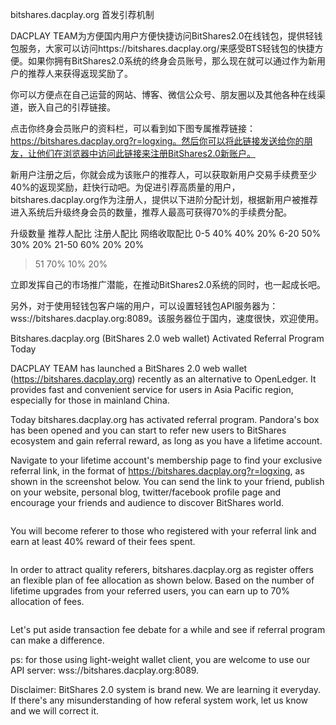 bitshares.dacplay.org 首发引荐机制

DACPLAY TEAM为方便国内用户方便快捷访问BitShares2.0在线钱包，提供轻钱包服务，大家可以访问https://bitshares.dacplay.org/来感受BTS轻钱包的快捷方便。如果你拥有BitShares2.0系统的终身会员账号，那么现在就可以通过作为新用户的推荐人来获得返现奖励了。

你可以方便点在自己运营的网站、博客、微信公众号、朋友圈以及其他各种在线渠道，嵌入自己的引荐链接。

点击你终身会员账户的资料栏，可以看到如下图专属推荐链接：https://bitshares.dacplay.org?r=logxing。然后你可以将此链接发送给你的朋友，让他们在浏览器中访问此链接来注册BitShares2.0新账户。

新用户注册之后，你就会成为该账户的推荐人，可以获取新用户交易手续费至少40%的返现奖励，赶快行动吧。为促进引荐高质量的用户，bitshares.dacplay.org作为注册人，提供以下进阶分配计划，根据新用户被推荐进入系统后升级终身会员的数量，推荐人最高可获得70%的手续费分配。

升级数量	推荐人配比	注册人配比	网络收取配比
0-5			40%				40%				20%
6-20		50%				30%				20%
21-50		60%				20%				20%
>51 		70%				10%				20%

立即发挥自己的市场推广潜能，在推动BitShares2.0系统的同时，也一起成长吧。

另外，对于使用轻钱包客户端的用户，可以设置轻钱包API服务器为：wss://bitshares.dacplay.org:8089。该服务器位于国内，速度很快，欢迎使用。



Bitshares.dacplay.org (BitShares 2.0 web wallet) Activated Referral Program Today

DACPLAY TEAM has launched a BitShares 2.0 web wallet (https://bitshares.dacplay.org) recently as an alternative to OpenLedger.  It provides fast and convenient service for users in Asia Pacific region, especially for those in mainland China.

Today bitshares.dacplay.org has activated referral program.  Pandora's box has been opened and you can start to refer new users to BitShares ecosystem and gain referral reward, as long as you have a lifetime account.

Navigate to your lifetime account's membership page to find your exclusive referral link, in the format of https://bitshares.dacplay.org?r=logxing, as shown in the screenshot below.  You can send the link to your friend, publish on your website, personal blog, twitter/facebook profile page and encourage your friends and audience to discover BitShares world.

<image>

You will become referer to those who registered with your referral link and earn at least 40% reward of their fees spent. 

<image>

In order to attract quality referers, bitshares.dacplay.org as register offers an flexible plan of fee allocation as shown below.  Based on the number of lifetime upgrades from your referred users, you can earn up to 70% allocation of fees.

<image>

Let's put aside transaction fee debate for a while and see if referral program can make a difference.

ps: for those using light-weight wallet client, you are welcome to use our API server: wss://bitshares.dacplay.org:8089.  

Disclaimer: BitShares 2.0 system is brand new.  We are learning it everyday.  If there's any misunderstanding of how referal system work, let us know and we will correct it.
